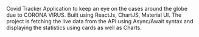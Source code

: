 Covid Tracker Application to keep an eye on the cases around the globe due to CORONA VIRUS.
Built using ReactJs, ChartJS, Material UI.
The project is fetching the live data from the API using Async/Await syntax and displaying the statistics using cards as well as Charts. 
